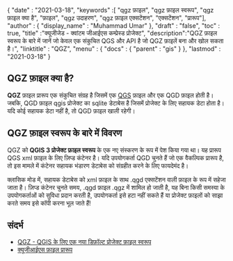 {
  "date" : "2021-03-18",
  "keywords" :[ "qgz फ़ाइल", "qgz फ़ाइल स्वरूप", "qgz फ़ाइल क्या है", "फ़ाइल", "qgz उदाहरण", "qgz फ़ाइल एक्सटेंशन", "एक्सटेंशन", "प्रारूप"],
  "author" : {
    "display_name" : "Muhammad Umar"
},
  "draft" : "false",
  "toc" : true,
  "title" :"क्यूजीजेड - क्वांटम जीआईएस कम्प्रेस्ड प्रोजेक्ट",
  "description":"QGZ फ़ाइल स्वरूप के बारे में जानें जो केवल एक संकुचित QGS और API है जो QGZ फ़ाइलें बना और खोल सकता है।",
  "linktitle" : "QGZ",
  "menu" : {
    "docs" : {
      "parent" : "gis"
}
},
  "lastmod" : "2021-03-18"
}

## QGZ फ़ाइल क्या है?

**QGZ** फ़ाइल प्रारूप एक संकुचित संग्रह है जिसमें एक [QGS](/gis/qgs/) फ़ाइल और एक QGD फ़ाइल होती है। जबकि, QGD फ़ाइल qgis प्रोजेक्ट का sqlite डेटाबेस है जिसमें प्रोजेक्ट के लिए सहायक डेटा होता है। यदि कोई सहायक डेटा नहीं है, तो QGD फ़ाइल खाली रहेगी।

## QGZ फ़ाइल स्वरूप के बारे में विवरण

QGZ को **QGIS 3 प्रोजेक्ट फ़ाइल स्वरूप** के एक नए संस्करण के रूप में पेश किया गया था। यह प्रारूप QGS xml फ़ाइल के लिए ज़िप्ड कंटेनर है। यदि उपयोगकर्ता QGD चुनते हैं जो एक वैकल्पिक प्रारूप है, तो इस मामले में कंटेनर सहायक भंडारण डेटाबेस को संग्रहीत करने के लिए फायदेमंद है।

क्लासिक मोड में, सहायक डेटाबेस को xml फ़ाइल के साथ .qgd एक्सटेंशन वाली फ़ाइल के रूप में सहेजा जाता है। ज़िप्ड कंटेनर चुनते समय, .qgd फ़ाइल .qgz में शामिल हो जाती है, यह बिना किसी समस्या के उपयोगकर्ताओं को सुविधा प्रदान करती है, उपयोगकर्ता इसे हटा नहीं सकते हैं या प्रोजेक्ट फ़ाइलों को साझा करते समय इसे कॉपी करना भूल जाते हैं!


## संदर्भ

* [QGZ - QGIS के लिए एक नया डिफ़ॉल्ट प्रोजेक्ट फ़ाइल स्वरूप](https://oslandia.com/en/2018/06/01/qgz-a-new-default-project-file-format-for-qgis/)
* [क्यूजीआईएस फ़ाइल प्रारूप](https://docs.qgis.org/3.16/en/docs/user_manual/appendices/qgis_file_formats.html)

